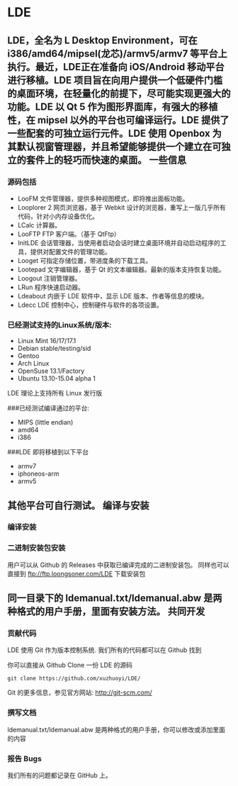 LDE
===
LDE，全名为 L Desktop Environment，可在 i386/amd64/mipsel(龙芯)/armv5/armv7 等平台上执行。最近，LDE正在准备向 iOS/Android 移动平台进行移植。LDE 项目旨在向用户提供一个低硬件门槛的桌面环境，在轻量化的前提下，尽可能实现更强大的功能。LDE 以 Qt 5 作为图形界面库，有强大的移植性，在 mipsel 以外的平台也可编译运行。LDE 提供了一些配套的可独立运行元件。LDE 使用 Openbox 为其默认视窗管理器，并且希望能够提供一个建立在可独立的套件上的轻巧而快速的桌面。
一些信息
---
### 源码包括
* LooFM 文件管理器，提供多种视图模式，即将推出面板功能。
* Looplorer 2 网页浏览器，基于 Webkit 设计的浏览器，重写上一版几乎所有代码，针对小内存设备优化。
* LCalc 计算器。
* LooFTP FTP 客户端。（基于 QtFtp）
* InitLDE 会话管理器，当使用者启动会话时建立桌面环境并自动启动程序的工具，提供对配置文件的管理功能。
* Looget 可指定存储位置，带进度条的下载工具。
* Lootepad 文字编辑器，基于 Qt 的文本编辑器。最新的版本支持恢复功能。
* Loogout 注销管理器。
* LRun 程序快速启动器。
* Ldeabout 内嵌于 LDE 软件中，显示 LDE 版本、作者等信息的模块。
* Ldecc LDE 控制中心，控制硬件与软件的各项设置。

### 已经测试支持的Linux系统/版本:
* Linux Mint 16/17/17.1
* Debian stable/testing/sid
* Gentoo
* Arch Linux
* OpenSuse 13.1/Factory
* Ubuntu 13.10-15.04 alpha 1

LDE 理论上支持所有 Linux 发行版

###已经测试编译通过的平台:
* MIPS (little endian)
* amd64
* i386

###LDE 即将移植到以下平台
* armv7
* iphoneos-arm
* armv5

其他平台可自行测试。
编译与安装
---
### 编译安装


### 二进制安装包安装
用户可以从 Github 的 Releases 中获取已编译完成的二进制安装包。
同样也可以直接到 ftp://ftp.loongsoner.com/LDE 下载安装包

同一目录下的 ldemanual.txt/ldemanual.abw 是两种格式的用户手册，里面有安装方法。
共同开发
---
### 贡献代码
LDE 使用 Git 作为版本控制系统. 我们所有的代码都可以在 Github 找到

你可以直接从 Github Clone 一份 LDE 的源码

    git clone https://github.com/xuzhuoyi/LDE/
Git 的更多信息，参见官方网站: http://git-scm.com/
### 撰写文档
ldemanual.txt/ldemanual.abw 是两种格式的用户手册，你可以修改或添加里面的内容
### 报告 Bugs
我们所有的问题都记录在 GitHub 上。
